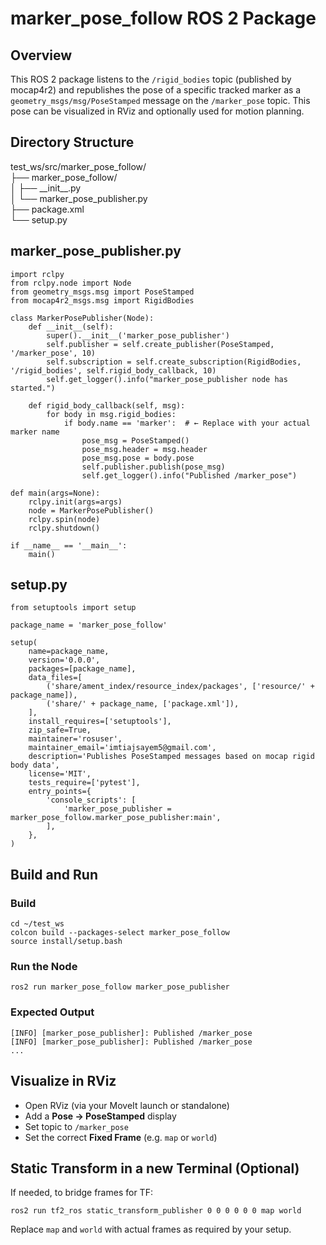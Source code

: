 marker\_pose\_follow ROS 2 Package
==================================

Overview
--------

This ROS 2 package listens to the `/rigid_bodies` topic (published by mocap4r2) and republishes the pose of a specific tracked marker as a `geometry_msgs/msg/PoseStamped` message on the `/marker_pose` topic. This pose can be visualized in RViz and optionally used for motion planning.

Directory Structure
-------------------

test\_ws/src/marker\_pose\_follow/  
├── marker\_pose\_follow/  
│ ├── \_\_init\_\_.py  
│ └── marker\_pose\_publisher.py  
├── package.xml  
└── setup.py

marker\_pose\_publisher.py
--------------------------

    import rclpy
    from rclpy.node import Node
    from geometry_msgs.msg import PoseStamped
    from mocap4r2_msgs.msg import RigidBodies
    
    class MarkerPosePublisher(Node):
        def __init__(self):
            super().__init__('marker_pose_publisher')
            self.publisher = self.create_publisher(PoseStamped, '/marker_pose', 10)
            self.subscription = self.create_subscription(RigidBodies, '/rigid_bodies', self.rigid_body_callback, 10)
            self.get_logger().info("marker_pose_publisher node has started.")
    
        def rigid_body_callback(self, msg):
            for body in msg.rigid_bodies:
                if body.name == 'marker':  # ← Replace with your actual marker name
                    pose_msg = PoseStamped()
                    pose_msg.header = msg.header
                    pose_msg.pose = body.pose
                    self.publisher.publish(pose_msg)
                    self.get_logger().info("Published /marker_pose")
    
    def main(args=None):
        rclpy.init(args=args)
        node = MarkerPosePublisher()
        rclpy.spin(node)
        rclpy.shutdown()
    
    if __name__ == '__main__':
        main()
      

setup.py
--------

    from setuptools import setup
    
    package_name = 'marker_pose_follow'
    
    setup(
        name=package_name,
        version='0.0.0',
        packages=[package_name],
        data_files=[
            ('share/ament_index/resource_index/packages', ['resource/' + package_name]),
            ('share/' + package_name, ['package.xml']),
        ],
        install_requires=['setuptools'],
        zip_safe=True,
        maintainer='rosuser',
        maintainer_email='imtiajsayem5@gmail.com',
        description='Publishes PoseStamped messages based on mocap rigid body data',
        license='MIT',
        tests_require=['pytest'],
        entry_points={
            'console_scripts': [
                'marker_pose_publisher = marker_pose_follow.marker_pose_publisher:main',
            ],
        },
    )

Build and Run
-------------

### Build

    cd ~/test_ws
    colcon build --packages-select marker_pose_follow
    source install/setup.bash

### Run the Node

    ros2 run marker_pose_follow marker_pose_publisher

### Expected Output

    [INFO] [marker_pose_publisher]: Published /marker_pose
    [INFO] [marker_pose_publisher]: Published /marker_pose
    ...

Visualize in RViz
-----------------

*   Open RViz (via your MoveIt launch or standalone)
*   Add a **Pose → PoseStamped** display
*   Set topic to `/marker_pose`
*   Set the correct **Fixed Frame** (e.g. `map` or `world`)

Static Transform in a new Terminal (Optional)
---------------------------------------------

If needed, to bridge frames for TF:

    ros2 run tf2_ros static_transform_publisher 0 0 0 0 0 0 map world

Replace `map` and `world` with actual frames as required by your setup.
